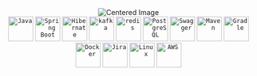 <div align="center">
        <img src="https://user-images.githubusercontent.com/5713670/87202985-820dcb80-c2b6-11ea-9f56-7ec461c497c3.gif" alt="Centered Image">
</div>

<div align="center">
	<code><img width="50" src="https://icon.icepanel.io/Technology/svg/Java.svg" alt="Java" title="Java"/></code>
	<code><img width="50" src="https://icon.icepanel.io/Technology/svg/Spring.svg" alt="Spring Boot" title="Spring Boot"/></code>
	<code><img width="50" src="https://icon.icepanel.io/Technology/svg/Hibernate.svg" alt="Hibernate" title="Hibernate"/></code>
	<code><img width="50" src="https://icon.icepanel.io/Technology/png-shadow-512/Apache-Kafka.png" alt="kafka" title="kafka"/></code>
	<code><img width="50" src="https://icon.icepanel.io/Technology/svg/Redis.svg" alt="redis" title="redis"/></code>
	<code><img width="50" src="https://icon.icepanel.io/Technology/svg/PostgresSQL.svg" alt="PostgreSQL" title="PostgreSQL"/></code>
	<code><img width="50" src="https://icon.icepanel.io/Technology/svg/Swagger.svg" alt="Swagger" title="Swagger"/></code>
	<code><img width="50" src="https://icon.icepanel.io/Technology/svg/Apache-Maven.svg" alt="Maven" title="Maven"/></code>
	<code><img width="50" src="https://icon.icepanel.io/Technology/png-shadow-512/Gradle.png" alt="Gradle" title="Gradle"/></code>
	<code><img width="50" src="https://icon.icepanel.io/Technology/svg/Docker.svg" alt="Docker" title="Docker"/></code>
 	<code><img width="50" src="https://icon.icepanel.io/Technology/svg/Jira.svg" alt="Jira" title="Jira"/></code>
	<code><img width="50" src="https://icon.icepanel.io/Technology/png-shadow-512/Linux.png" alt="Linux" title="Linux"/></code>
	<code><img width="50" src="https://icon.icepanel.io/Technology/png-shadow-512/AWS.png" alt="AWS" title="AWS"/></code>
</div>

